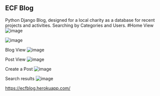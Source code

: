 ## ECF Blog

Python Django Blog, designed for a local charity as a database for recent projects and activities. Searching by Categories and Users.
#Home View
![image](https://drive.google.com/uc?export=view&id=18m6TqKGyBKFwwsPoDGF109vsyf4HQM4C)

![image](https://drive.google.com/uc?export=view&id=1cjrs_7a6Kuy7GrPCCOYhswk7SJzOGQKo)

Blog View
![image](https://drive.google.com/uc?export=view&id=1C6C7810WT-5bv8HsIqtw6Uv69YzzMFvy)

Post View
![image](https://drive.google.com/uc?export=view&id=1khSrKHJr2mYdBzIL8ME7TIzBIrr9zFLx)

Create a Post
![image](https://drive.google.com/uc?export=view&id=1IFFZ1QGGzkndnGYxuiOjCTIUMc6SfxHc)

Search results
![image](https://drive.google.com/uc?export=view&id=16K0et2eWwSy9DvmO53nrzz03oNw-roNt)

https://ecfblog.herokuapp.com/

